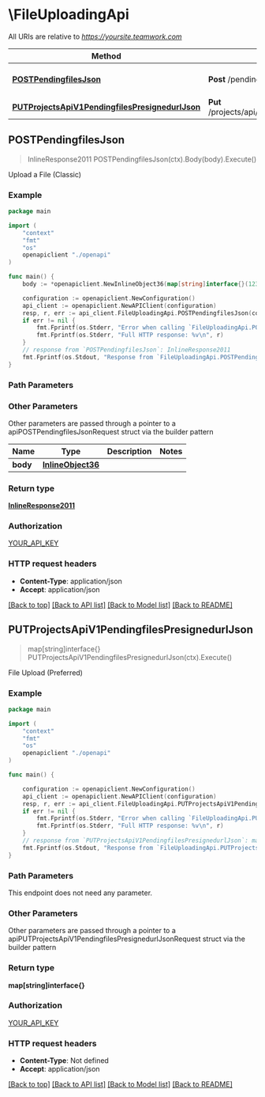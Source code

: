 # \FileUploadingApi

All URIs are relative to *https://yoursite.teamwork.com*

Method | HTTP request | Description
------------- | ------------- | -------------
[**POSTPendingfilesJson**](FileUploadingApi.md#POSTPendingfilesJson) | **Post** /pendingfiles.json | Upload a File (Classic)
[**PUTProjectsApiV1PendingfilesPresignedurlJson**](FileUploadingApi.md#PUTProjectsApiV1PendingfilesPresignedurlJson) | **Put** /projects/api/v1/pendingfiles/presignedurl.json | File Upload (Preferred)



## POSTPendingfilesJson

> InlineResponse2011 POSTPendingfilesJson(ctx).Body(body).Execute()

Upload a File (Classic)



### Example

```go
package main

import (
    "context"
    "fmt"
    "os"
    openapiclient "./openapi"
)

func main() {
    body := *openapiclient.NewInlineObject36(map[string]interface{}(123)) // InlineObject36 |  (optional)

    configuration := openapiclient.NewConfiguration()
    api_client := openapiclient.NewAPIClient(configuration)
    resp, r, err := api_client.FileUploadingApi.POSTPendingfilesJson(context.Background()).Body(body).Execute()
    if err != nil {
        fmt.Fprintf(os.Stderr, "Error when calling `FileUploadingApi.POSTPendingfilesJson``: %v\n", err)
        fmt.Fprintf(os.Stderr, "Full HTTP response: %v\n", r)
    }
    // response from `POSTPendingfilesJson`: InlineResponse2011
    fmt.Fprintf(os.Stdout, "Response from `FileUploadingApi.POSTPendingfilesJson`: %v\n", resp)
}
```

### Path Parameters



### Other Parameters

Other parameters are passed through a pointer to a apiPOSTPendingfilesJsonRequest struct via the builder pattern


Name | Type | Description  | Notes
------------- | ------------- | ------------- | -------------
 **body** | [**InlineObject36**](InlineObject36.md) |  | 

### Return type

[**InlineResponse2011**](inline_response_201_1.md)

### Authorization

[YOUR_API_KEY](../README.md#YOUR_API_KEY)

### HTTP request headers

- **Content-Type**: application/json
- **Accept**: application/json

[[Back to top]](#) [[Back to API list]](../README.md#documentation-for-api-endpoints)
[[Back to Model list]](../README.md#documentation-for-models)
[[Back to README]](../README.md)


## PUTProjectsApiV1PendingfilesPresignedurlJson

> map[string]interface{} PUTProjectsApiV1PendingfilesPresignedurlJson(ctx).Execute()

File Upload (Preferred)



### Example

```go
package main

import (
    "context"
    "fmt"
    "os"
    openapiclient "./openapi"
)

func main() {

    configuration := openapiclient.NewConfiguration()
    api_client := openapiclient.NewAPIClient(configuration)
    resp, r, err := api_client.FileUploadingApi.PUTProjectsApiV1PendingfilesPresignedurlJson(context.Background()).Execute()
    if err != nil {
        fmt.Fprintf(os.Stderr, "Error when calling `FileUploadingApi.PUTProjectsApiV1PendingfilesPresignedurlJson``: %v\n", err)
        fmt.Fprintf(os.Stderr, "Full HTTP response: %v\n", r)
    }
    // response from `PUTProjectsApiV1PendingfilesPresignedurlJson`: map[string]interface{}
    fmt.Fprintf(os.Stdout, "Response from `FileUploadingApi.PUTProjectsApiV1PendingfilesPresignedurlJson`: %v\n", resp)
}
```

### Path Parameters

This endpoint does not need any parameter.

### Other Parameters

Other parameters are passed through a pointer to a apiPUTProjectsApiV1PendingfilesPresignedurlJsonRequest struct via the builder pattern


### Return type

**map[string]interface{}**

### Authorization

[YOUR_API_KEY](../README.md#YOUR_API_KEY)

### HTTP request headers

- **Content-Type**: Not defined
- **Accept**: application/json

[[Back to top]](#) [[Back to API list]](../README.md#documentation-for-api-endpoints)
[[Back to Model list]](../README.md#documentation-for-models)
[[Back to README]](../README.md)

